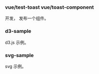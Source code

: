 ### vue/test-toast vue/toast-component
开发， 发布一个组件。

### d3-sample
d3.js 示例。

### svg-sample
svg 示例。
